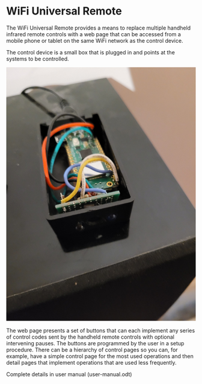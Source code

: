 # WiFi Universal Remote

The WiFi Universal Remote provides a means to replace multiple handheld infrared remote controls with a web page that can be accessed from a mobile phone or tablet on the same WiFi network as the control device.

The control device is a small box that is plugged in and points at the systems to be controlled.

![Control box](./remote.jpg)

The web page presents a set of buttons that can each implement any series of control codes sent by the handheld remote controls with optional intervening pauses.  The buttons are programmed by the user in a setup procedure. There can be a hierarchy of control pages so you can, for example, have a simple control page for the most used operations and then detail pages that implement operations that are used less frequently.

Complete details in user manual (user-manual.odt)

